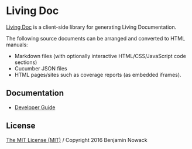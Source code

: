 # Living Doc

[Living Doc](https://github.com/bnowack/living-doc) is a client-side library for generating Living Documentation.

The following source documents can be arranged and converted to HTML manuals:

* Markdown files (with optionally interactive HTML/CSS/JavaScript code sections)
* Cucumber JSON files
* HTML pages/sites such as coverage reports (as embedded iframes).


## Documentation

* [Developer Guide](http://bnowack.github.io/living-doc/)

## License

[The MIT License (MIT)](LICENSE) / Copyright 2016 Benjamin Nowack
